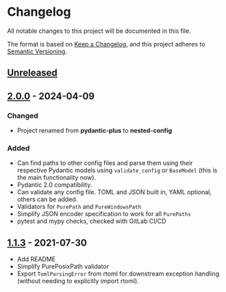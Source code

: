 # Changelog

All notable changes to this project will be documented in this file.

The format is based on [Keep a Changelog](https://keepachangelog.com/en/1.1.0/),
and this project adheres to [Semantic Versioning](https://semver.org/spec/v2.0.0.html).

## [Unreleased]

## [2.0.0] - 2024-04-09

### Changed

- Project renamed from **pydantic-plus** to **nested-config**

### Added

- Can find paths to other config files and parse them using their respective Pydantic
  models using `validate_config` or `BaseModel` (this is the main functionality now).
- Pydantic 2.0 compatibility.
- Can validate any config file. TOML and JSON built in, YAML optional, others can be
  added.
- Validators for `PurePath` and `PureWindowsPath`
- Simplify JSON encoder specification to work for all `PurePaths`
- pytest and mypy checks, checked with GitLab CI/CD

## [1.1.3] - 2021-07-30

- Add README
- Simplify PurePosixPath validator
- Export `TomlParsingError` from rtoml for downstream exception handling (without needing to explicitly
  import rtoml).

[Unreleased]: https://gitlab.com/osu-nrsg/nested-config/-/compare/v2.0.0...master
[2.0.0]: https://gitlab.com/osu-nrsg/nested-config/-/compare/v1.1.3...v2.0.0
[1.1.3]: https://gitlab.com/osu-nrsg/nested-config/-/tags/v1.1.3
